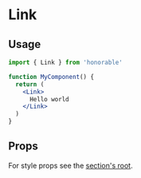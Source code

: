 # Link

## Usage

```jsx
import { Link } from 'honorable'

function MyComponent() {
  return (
    <Link>
      Hello world
    </Link>
  )
}
```

## Props

For style props see the [section's root](/components/html-tags).

